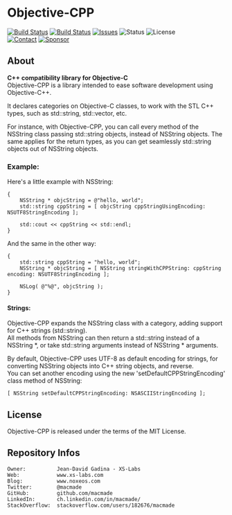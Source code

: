Objective-CPP
=============

[![Build Status](https://img.shields.io/github/workflow/status/macmade/Objective-CPP/ci-mac?label=macOS&logo=apple)](https://github.com/macmade/Objective-CPP/actions/workflows/ci-mac.yaml)
[![Build Status](https://img.shields.io/github/workflow/status/macmade/Objective-CPP/ci-win?label=Windows&logo=windows)](https://github.com/macmade/Objective-CPP/actions/workflows/ci-win.yaml)
[![Issues](http://img.shields.io/github/issues/macmade/Objective-CPP.svg?logo=github)](https://github.com/macmade/Objective-CPP/issues)
![Status](https://img.shields.io/badge/status-active-brightgreen.svg?logo=git)
![License](https://img.shields.io/badge/license-mit-brightgreen.svg?logo=open-source-initiative)  
[![Contact](https://img.shields.io/badge/follow-@macmade-blue.svg?logo=twitter&style=social)](https://twitter.com/macmade)
[![Sponsor](https://img.shields.io/badge/sponsor-macmade-pink.svg?logo=github-sponsors&style=social)](https://github.com/sponsors/macmade)

About
-----

**C++ compatibility library for Objective-C**  
Objective-CPP is a library intended to ease software development using Objective-C++.

It declares categories on Objective-C classes, to work with the STL C++ types, such as std::string, std::vector, etc.

For instance, with Objective-CPP, you can call every method of the NSString class passing std::string objects, instead of NSString objects.
The same applies for the return types, as you can get seamlessly std::string objects out of NSString objects.

### Example:

Here's a little example with NSString:

    {
        NSString * objcString = @"hello, world";
        std::string cppString = [ objcString cppStringUsingEncoding: NSUTF8StringEncoding ];
        
        std::cout << cppString << std::endl;
    }
    
And the same in the other way:

    {
        std::string cppString = "hello, world";
        NSString * objcString = [ NSString stringWithCPPString: cppString encoding: NSUTF8StringEncoding ];
        
        NSLog( @"%@", objcString );
    }

#### Strings:

Objective-CPP expands the NSString class with a category, adding support for C++ strings (std::string).  
All methods from NSString can then return a std::string instead of a NSString *, or take std::string arguments instead of NSString * arguments.

By default, Objective-CPP uses UTF-8 as default encoding for strings, for converting NSString objects into C++ string objects, and reverse.  
You can set another encoding using the new 'setDefaultCPPStringEncoding' class method of NSString:

    [ NSString setDefaultCPPStringEncoding: NSASCIIStringEncoding ];

License
-------

Objective-CPP is released under the terms of the MIT License.

Repository Infos
----------------

    Owner:			Jean-David Gadina - XS-Labs
    Web:			www.xs-labs.com
    Blog:			www.noxeos.com
    Twitter:		@macmade
    GitHub:			github.com/macmade
    LinkedIn:		ch.linkedin.com/in/macmade/
    StackOverflow:	stackoverflow.com/users/182676/macmade
